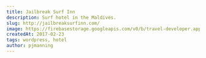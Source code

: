 ```yaml
---
title: Jailbreak Surf Inn
description: Surf hotel in the Maldives.
slug: http://jailbreaksurfinn.com/
image: https://firebasestorage.googleapis.com/v0/b/travel-developer.appspot.com/o/work%2Fjails.jpg?alt=media&token=416a370e-2060-49aa-a682-d89e0aa0ccbf
createdAt: 2017-02-23
tags: wordpress, hotel
author: pjmanning
---
```

